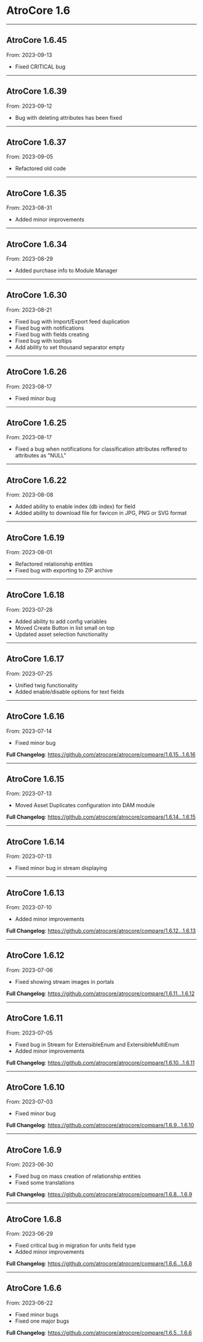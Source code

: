 # AtroCore 1.6


---

## AtroCore 1.6.45
From: 2023-09-13

* Fixed CRITICAL bug

---

## AtroCore 1.6.39
From: 2023-09-12

* Bug with deleting attributes has been fixed

---

## AtroCore 1.6.37
From: 2023-09-05

* Refactored old code

---

## AtroCore 1.6.35
From: 2023-08-31

* Added minor improvements

---

## AtroCore 1.6.34
From: 2023-08-29

* Added purchase info to Module Manager

---

## AtroCore 1.6.30
From: 2023-08-21

* Fixed bug with Import/Export feed duplication
* Fixed bug with notifications
* Fixed bug with fields creating
* Fixed bug with tooltips
* Add ability to set thousand separator empty 

---

## AtroCore 1.6.26
From: 2023-08-17

* Fixed minor bug

---

## AtroCore 1.6.25
From: 2023-08-17

* Fixed a bug when notifications for classification attributes reffered to attributes as "NULL"

---

## AtroCore 1.6.22
From: 2023-08-08

* Added ability to enable index (db index) for field
* Added ability to download file for favicon in JPG, PNG or SVG format

---

## AtroCore 1.6.19
From: 2023-08-01

* Refactored relationship entities
* Fixed bug with exporting to ZIP archive

---

## AtroCore 1.6.18
From: 2023-07-28

* Added ability to add config variables
* Moved Create Button in list small on top
* Updated asset selection functionality

---

## AtroCore 1.6.17
From: 2023-07-25

* Unified twig functionality
* Added enable/disable options for text fields

---

## AtroCore 1.6.16
From: 2023-07-14

* Fixed minor bug

**Full Changelog**: https://github.com/atrocore/atrocore/compare/1.6.15...1.6.16

---

## AtroCore 1.6.15
From: 2023-07-13

* Moved Asset Duplicates configuration into DAM module

**Full Changelog**: https://github.com/atrocore/atrocore/compare/1.6.14...1.6.15

---

## AtroCore 1.6.14
From: 2023-07-13

* Fixed minor bug in stream displaying

---

## AtroCore 1.6.13
From: 2023-07-10

* Added minor improvements

**Full Changelog**: https://github.com/atrocore/atrocore/compare/1.6.12...1.6.13

---

## AtroCore 1.6.12
From: 2023-07-06

* Fixed showing stream images in portals

**Full Changelog**: https://github.com/atrocore/atrocore/compare/1.6.11...1.6.12

---

## AtroCore 1.6.11
From: 2023-07-05

* Fixed bug in Stream for ExtensibleEnum and ExtensibleMultiEnum
* Added minor improvements


**Full Changelog**: https://github.com/atrocore/atrocore/compare/1.6.10...1.6.11

---

## AtroCore 1.6.10
From: 2023-07-03

* Fixed minor bug 

**Full Changelog**: https://github.com/atrocore/atrocore/compare/1.6.9...1.6.10

---

## AtroCore 1.6.9
From: 2023-06-30

* Fixed bug on mass creation of relationship entities
* Fixed some translations


**Full Changelog**: https://github.com/atrocore/atrocore/compare/1.6.8...1.6.9

---

## AtroCore 1.6.8
From: 2023-06-29

* Fixed critical bug in migration for units field type
* Added minor improvements

**Full Changelog**: https://github.com/atrocore/atrocore/compare/1.6.6...1.6.8


---

## AtroCore 1.6.6
From: 2023-06-22

* Fixed minor bugs
* Fixed one major bugs

**Full Changelog**: https://github.com/atrocore/atrocore/compare/1.6.5...1.6.6